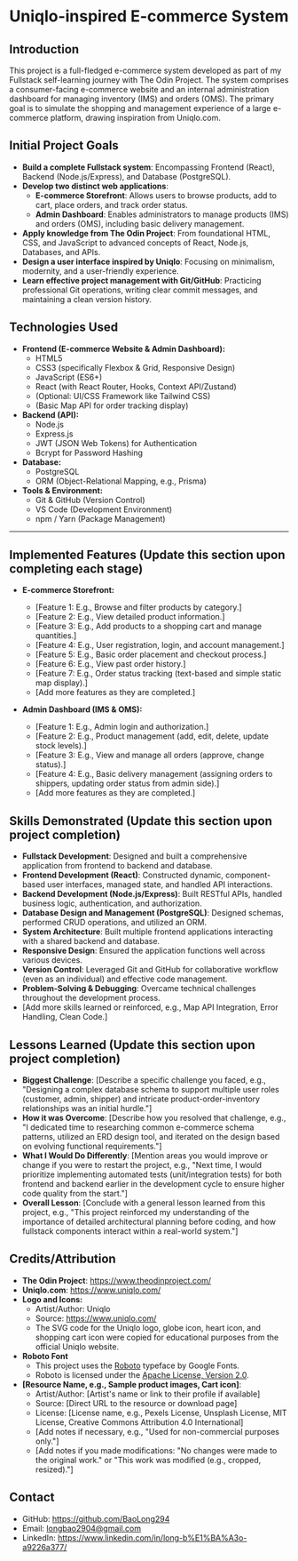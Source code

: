 # Uniqlo-inspired E-commerce System

## Introduction

This project is a full-fledged e-commerce system developed as part of my Fullstack self-learning journey with The Odin Project. The system comprises a consumer-facing e-commerce website and an internal administration dashboard for managing inventory (IMS) and orders (OMS). The primary goal is to simulate the shopping and management experience of a large e-commerce platform, drawing inspiration from Uniqlo.com.

## Initial Project Goals

- **Build a complete Fullstack system**: Encompassing Frontend (React), Backend (Node.js/Express), and Database (PostgreSQL).
- **Develop two distinct web applications**:
  - **E-commerce Storefront**: Allows users to browse products, add to cart, place orders, and track order status.
  - **Admin Dashboard**: Enables administrators to manage products (IMS) and orders (OMS), including basic delivery management.
- **Apply knowledge from The Odin Project**: From foundational HTML, CSS, and JavaScript to advanced concepts of React, Node.js, Databases, and APIs.
- **Design a user interface inspired by Uniqlo**: Focusing on minimalism, modernity, and a user-friendly experience.
- **Learn effective project management with Git/GitHub**: Practicing professional Git operations, writing clear commit messages, and maintaining a clean version history.

## Technologies Used

- **Frontend (E-commerce Website & Admin Dashboard):**
  - HTML5
  - CSS3 (specifically Flexbox & Grid, Responsive Design)
  - JavaScript (ES6+)
  - React (with React Router, Hooks, Context API/Zustand)
  - (Optional: UI/CSS Framework like Tailwind CSS)
  - (Basic Map API for order tracking display)
- **Backend (API):**
  - Node.js
  - Express.js
  - JWT (JSON Web Tokens) for Authentication
  - Bcrypt for Password Hashing
- **Database:**
  - PostgreSQL
  - ORM (Object-Relational Mapping, e.g., Prisma)
- **Tools & Environment:**
  - Git & GitHub (Version Control)
  - VS Code (Development Environment)
  - npm / Yarn (Package Management)

---

## Implemented Features (Update this section upon completing each stage)

- **E-commerce Storefront:**

  - [Feature 1: E.g., Browse and filter products by category.]
  - [Feature 2: E.g., View detailed product information.]
  - [Feature 3: E.g., Add products to a shopping cart and manage quantities.]
  - [Feature 4: E.g., User registration, login, and account management.]
  - [Feature 5: E.g., Basic order placement and checkout process.]
  - [Feature 6: E.g., View past order history.]
  - [Feature 7: E.g., Order status tracking (text-based and simple static map display).]
  - [Add more features as they are completed.]

- **Admin Dashboard (IMS & OMS):**
  - [Feature 1: E.g., Admin login and authorization.]
  - [Feature 2: E.g., Product management (add, edit, delete, update stock levels).]
  - [Feature 3: E.g., View and manage all orders (approve, change status).]
  - [Feature 4: E.g., Basic delivery management (assigning orders to shippers, updating order status from admin side).]
  - [Add more features as they are completed.]

## Skills Demonstrated (Update this section upon project completion)

- **Fullstack Development**: Designed and built a comprehensive application from frontend to backend and database.
- **Frontend Development (React)**: Constructed dynamic, component-based user interfaces, managed state, and handled API interactions.
- **Backend Development (Node.js/Express)**: Built RESTful APIs, handled business logic, authentication, and authorization.
- **Database Design and Management (PostgreSQL)**: Designed schemas, performed CRUD operations, and utilized an ORM.
- **System Architecture**: Built multiple frontend applications interacting with a shared backend and database.
- **Responsive Design**: Ensured the application functions well across various devices.
- **Version Control**: Leveraged Git and GitHub for collaborative workflow (even as an individual) and effective code management.
- **Problem-Solving & Debugging**: Overcame technical challenges throughout the development process.
- [Add more skills learned or reinforced, e.g., Map API Integration, Error Handling, Clean Code.]

## Lessons Learned (Update this section upon project completion)

- **Biggest Challenge**: [Describe a specific challenge you faced, e.g., "Designing a complex database schema to support multiple user roles (customer, admin, shipper) and intricate product-order-inventory relationships was an initial hurdle."]
- **How it was Overcome**: [Describe how you resolved that challenge, e.g., "I dedicated time to researching common e-commerce schema patterns, utilized an ERD design tool, and iterated on the design based on evolving functional requirements."]
- **What I Would Do Differently**: [Mention areas you would improve or change if you were to restart the project, e.g., "Next time, I would prioritize implementing automated tests (unit/integration tests) for both frontend and backend earlier in the development cycle to ensure higher code quality from the start."]
- **Overall Lesson**: [Conclude with a general lesson learned from this project, e.g., "This project reinforced my understanding of the importance of detailed architectural planning before coding, and how fullstack components interact within a real-world system."]

## Credits/Attribution

- **The Odin Project**: https://www.theodinproject.com/
- **Uniqlo.com**: https://www.uniqlo.com/
- **Logo and Icons:**
  - Artist/Author: Uniqlo
  - Source: https://www.uniqlo.com/
  - The SVG code for the Uniqlo logo, globe icon, heart icon, and shopping cart icon were copied for educational purposes from the official Uniqlo website.
- **Roboto Font**
  - This project uses the [Roboto](https://fonts.google.com/specimen/Roboto) typeface by Google Fonts.
  - Roboto is licensed under the [Apache License, Version 2.0](https://www.apache.org/licenses/LICENSE-2.0).
- **[Resource Name, e.g., Sample product images, Cart icon]**:
  - Artist/Author: [Artist's name or link to their profile if available]
  - Source: [Direct URL to the resource or download page]
  - License: [License name, e.g., Pexels License, Unsplash License, MIT License, Creative Commons Attribution 4.0 International]
  - [Add notes if necessary, e.g., "Used for non-commercial purposes only."]
  - [Add notes if you made modifications: "No changes were made to the original work." or "This work was modified (e.g., cropped, resized)."]

## Contact

- GitHub: https://github.com/BaoLong294
- Email: longbao2904@gmail.com
- LinkedIn: https://www.linkedin.com/in/long-b%E1%BA%A3o-a9226a377/
